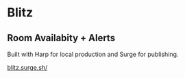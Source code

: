 # Blitz

## Room Availabity + Alerts

Built with Harp for local production and Surge for publishing.

[blitz.surge.sh/](http://blitz.surge.sh/)
